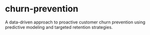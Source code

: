 # churn-prevention
A data-driven approach to proactive customer churn prevention using predictive modeling and targeted retention strategies.
